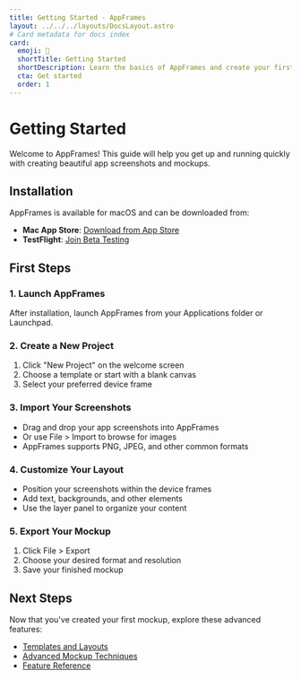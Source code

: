 ```yaml
---
title: Getting Started - AppFrames
layout: ../../../layouts/DocsLayout.astro
# Card metadata for docs index
card:
  emoji: 🚀
  shortTitle: Getting Started
  shortDescription: Learn the basics of AppFrames and create your first mockup.
  cta: Get started
  order: 1
---
```


# Getting Started

Welcome to AppFrames! This guide will help you get up and running quickly with creating beautiful app screenshots and mockups.

## Installation

AppFrames is available for macOS and can be downloaded from:

- **Mac App Store**: [Download from App Store](#)
- **TestFlight**: [Join Beta Testing](#)

## First Steps

### 1. Launch AppFrames

After installation, launch AppFrames from your Applications folder or Launchpad.

### 2. Create a New Project

1. Click "New Project" on the welcome screen
2. Choose a template or start with a blank canvas
3. Select your preferred device frame

### 3. Import Your Screenshots

- Drag and drop your app screenshots into AppFrames
- Or use File > Import to browse for images
- AppFrames supports PNG, JPEG, and other common formats

### 4. Customize Your Layout

- Position your screenshots within the device frames
- Add text, backgrounds, and other elements
- Use the layer panel to organize your content

### 5. Export Your Mockup

1. Click File > Export
2. Choose your desired format and resolution
3. Save your finished mockup

## Next Steps

Now that you've created your first mockup, explore these advanced features:

- [Templates and Layouts](/docs/templates)
- [Advanced Mockup Techniques](/docs/creating-mockups)
- [Feature Reference](/docs/features)